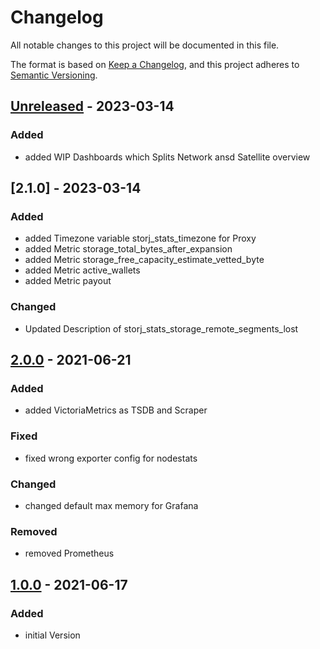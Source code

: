# Changelog

All notable changes to this project will be documented in this file.

The format is based on [Keep a Changelog](https://keepachangelog.com/en/1.0.0/),
and this project adheres to [Semantic Versioning](https://semver.org/spec/v2.0.0.html).

## [Unreleased] - 2023-03-14

### Added

- added WIP Dashboards which Splits Network ansd Satellite overview


## [2.1.0] - 2023-03-14

### Added

- added Timezone variable storj_stats_timezone for Proxy
- added Metric storage_total_bytes_after_expansion
- added Metric storage_free_capacity_estimate_vetted_byte
- added Metric active_wallets
- added Metric payout

### Changed

- Updated Description of storj_stats_storage_remote_segments_lost

## [2.0.0] - 2021-06-21

### Added

- added VictoriaMetrics as TSDB and Scraper

### Fixed

- fixed wrong exporter config for nodestats

### Changed

- changed default max memory for Grafana

### Removed

- removed Prometheus

## [1.0.0] - 2021-06-17

### Added

- initial Version

[Unreleased]: https://github.com/toconspiracy/storj-stats/compare/3.0.0...HEAD
[3.0.0]: https://github.com/toconspiracy/storj-stats/releases/tag/3.0.0
[2.0.0]: https://github.com/toconspiracy/storj-stats/releases/tag/2.0.0
[1.0.0]: https://github.com/toconspiracy/storj-stats/releases/tag/1.0.0